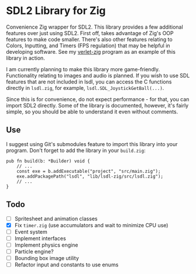 # SDL2 Library for Zig

Convenience Zig wrapper for SDL2. This library provides a few additional features over just using SDL2. First off, takes advantage of Zig's OOP features to make code smaller. There's also other features relating to Colors, Inputting, and Timers (FPS regulation) that may be helpful in developing software. See my [verlet-zig](https://github.com/Leguu/verlet-zig) program as an example of this library in action. 

I am currently planning to make this library more game-friendly. Functionality relating to images and audio is planned. If you wish to use SDL features that are not included in lsdl, you can access the C functions directly in `lsdl.zig`, for example, `lsdl.SDL_JoystickGetBall(...)`.

Since this is for convenience, do not expect performance - for that, you can import SDL2 directly. Some of the library is documented, however, it's fairly simple, so you should be able to understand it even without comments.

## Use

I suggest using Git's submodules feature to import this library into your program. Don't forget to add the library in your `build.zig`:

```zig
pub fn build(b: *Builder) void {
    // ...
    const exe = b.addExecutable("project", "src/main.zig");
    exe.addPackagePath("lsdl", "lib/lsdl-zig/src/lsdl.zig");
    // ...
}
```

## Todo

- [ ] Spritesheet and animation classes
- [x] Fix `timer.zig` (use accumulators and wait to minimize CPU use)
- [ ] Event system
- [ ] Implement interfaces
- [ ] Implement physics engine
- [ ] Particle engine?
- [ ] Bounding box image utility
- [ ] Refactor input and constants to use enums
